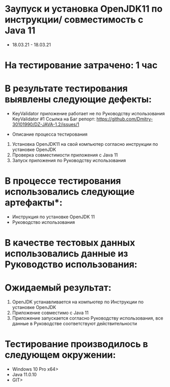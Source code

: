# Заупуск и установка OpenJDK11 по инструкции/ совместимость с Java 11
- 18.03.21 - 18.03.21


# На тестирование затрачено: 1 час

# В результате тестирования выявлены следующие дефекты:

- KeyValidator приложение работает не по Руководству использования KeyValidator #1
Ссылка на Баг репорт: https://github.com/Dmitry-30101990/DZ-JAVA-1.2/issues/1


- Описание процесса тестирования
1. Установка OpenJDK11 на свой компьютер согласно инструкции по установке OpenJDK
2. Проверка совместимости приложения с Java 11
3. Запуск приложения по Руководству использования



# В процессе тестирования использовались следующие артефакты*:

- Инструкция по установке OpenJDK 11
- Руководство использования


# В качестве тестовых данных использовались данные из Руководство использования:

# Ожидаемый результат:

1. OpenJDK устанавливается на компьютер по Инструкции по установке OpenJDK
2. Приложение совместимо с Java 11
3. Приложение запускается согласно Руководству использования, все данные в Руководстве соответствуют действительности

# Тестирование производилось в следующем окружении:

- Windows 10 Pro x64>
- Java 11.0.10
- GIT>